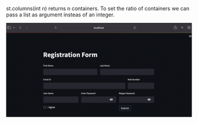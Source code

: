 st.columns(int n) returns n containers.
To set the ratio of containers we can pass a list as argument insteas of an integer.

<img src="output.png" width=800/>